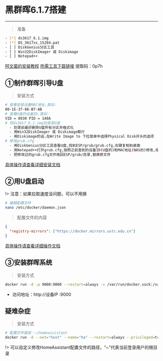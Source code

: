 # 黑群晖6.1.7搭建
---
> 准备
```bash
- [*] ds3617_6.1.img
- [*] DS_3617xs_15284.pat
- [ ] DiskGenius分区工具
- [ ] Win32DiskImager 或 Diskimage
- [ ] Notepad++
```
[阿文菌的安装教程](https://post.smzdm.com/p/ag82zdd3/)
[所需工具下载链接](https://pan.baidu.com/s/1ngx-yzYUPSGwhTMtO9I0ig) 提取码：0p7h

## ①制作群晖引导U盘

> 安装方式 
```bash
# 查看安装设备MAC地址,类似:
00-1E-37-86-B7-AB
# 查看U盘的设备ID,类似:
VID = 0930 PID = 140A
# 将ds3617_6.1.img刻录至U盘
  - 刻录前最好删除U盘所有分区并格式化
  - 用Win32DiskImager 或 Diskimage都行
  - 用Diskimage的话,在Write Image to 下拉菜单中选择Physical Disk开头的选项
# 修改grub.cfg
  - 用DiskGenius分区工具查看U盘,找到ESP/grub/grub.cfg,右键复制到桌面
  - 用Notepad++打开grub.cfg,按照之前查到的设备ID(U盘的)和MAC地址(NAS的)修改,保存
  - 把修改过的grub.cfg文件拖回ESP/grub/目录,替换原文件
```
[具体操作请查看详细安装文档](https://www.runoob.com/docker/ubuntu-docker-install.html)

## ②用U盘启动

!> 注意：如果拉取速度没问题，可以不用换
```bash
# 编辑配置文件
nano /etc/docker/daemon.json
```
> 配置文件的内容
```json
{
  "registry-mirrors": ["https://docker.mirrors.ustc.edu.cn"]
}
```
[具体操作请查看详细操作文档](https://lug.ustc.edu.cn/wiki/mirrors/help/docker)


## ③安装群晖系统

> 安装方式

```bash
docker run -d -p 9000:9000 --restart=always -v /var/run/docker.sock:/var/run/docker.sock --name prtainer-demo docker.io/portainer/portainer

```

- 访问地址：http://设备IP :9000

## 疑难杂症

> 安装方式

```bash
# 配置文件路径：~/homeassistant
docker run -d --net="host" --name="ha" --restart=always --privileged=true -v ~/homeassistant:/config -p 8123:8123  -e TZ="Asia/Shanghai" homeassistant/home-assistant:latest

```
!> 可以自定义修改HomeAssistant配置文件的路径，“~”代表当前登录用户的根目录



